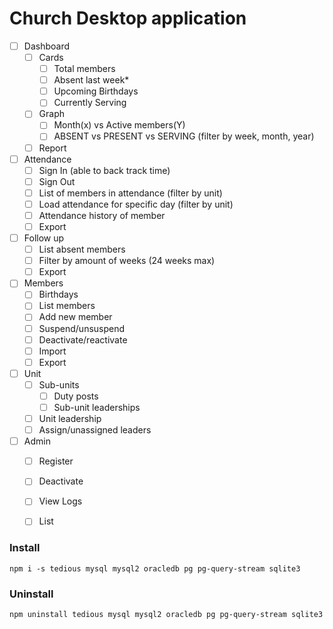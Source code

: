 # Church Desktop application

- [ ] Dashboard
  - [ ] Cards
    - [ ] Total members
    - [ ] Absent last week*
    - [ ] Upcoming Birthdays
    - [ ] Currently Serving
  - [ ] Graph
    - [ ] Month(x) vs Active members(Y)
    - [ ] ABSENT vs PRESENT vs SERVING (filter by week, month, year)
  - [ ] Report
- [ ] Attendance
  - [ ] Sign In (able to back track time)
  - [ ] Sign Out
  - [ ] List of members in attendance (filter by unit)
  - [ ] Load attendance for specific day (filter by unit)
  - [ ] Attendance history of member
  - [ ] Export
- [ ] Follow up
  - [ ] List absent members
  - [ ] Filter by amount of weeks (24 weeks max)
  - [ ] Export
- [ ] Members
  - [ ] Birthdays
  - [ ] List members
  - [ ] Add new member
  - [ ] Suspend/unsuspend
  - [ ] Deactivate/reactivate
  - [ ] Import
  - [ ] Export
- [ ] Unit
  - [ ] Sub-units
    - [ ] Duty posts
    - [ ] Sub-unit leaderships
  - [ ] Unit leadership
  - [ ] Assign/unassigned leaders
- [ ] Admin
  - [ ] Register
  - [ ] Deactivate
  - [ ] View Logs
  - [ ] List


### Install
```shell
npm i -s tedious mysql mysql2 oracledb pg pg-query-stream sqlite3
```

### Uninstall
```shell
npm uninstall tedious mysql mysql2 oracledb pg pg-query-stream sqlite3
```
